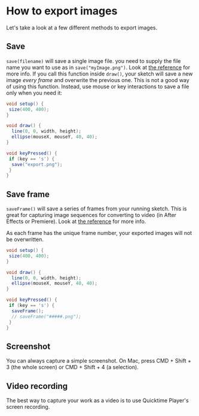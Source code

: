 # How to export images
Let's take a look at a few different methods to export images.

## Save
`save(filename)` will save a single image file. you need to supply the file name you want to use as in `save("myImage.png")`. Look at [the reference]((https://processing.org/reference/save_.html)) for more info. If you call this function inside `draw()`, your sketch will save a new image *every frame* and overwrite the previous one. This is not a good way of using this function. Instead, use mouse or key interactions to save a file only when you need it:

```java
void setup() {
 size(400, 400);
}

void draw() {
  line(0, 0, width, height);
  ellipse(mouseX, mouseY, 40, 40);
}

void keyPressed() {
 if (key == 's') {
  save("export.png"); 
 }
}
```

## Save frame
`saveFrame()` will save a series of frames from your running sketch. This is great for capturing image sequences for converting to video (in After Effects or Premiere). Look at [the reference](https://processing.org/reference/saveFrame_.html) for more info.

As each frame has the unique frame number, your exported images will not be overwritten.

```java
void setup() {
 size(400, 400);
}

void draw() {
  line(0, 0, width, height);
  ellipse(mouseX, mouseY, 40, 40);
}

void keyPressed() {
 if (key == 's') {
  saveFrame();
  // saveFrame("#####.png");
 }
}
```

## Screenshot
You can always capture a simple screenshot. On Mac, press CMD + Shift + 3 (the whole screen) or CMD + Shift + 4 (a selection).

## Video recording
The best way to capture your work as a video is to use Quicktime Player's screen recording.

<!--
## Saving high resolution image
If you want to save an image that is larger than your screen, you can use the this technique. Say, you have this sketch:

```js
function setup() {
	createCanvas(200, 200);
	frameRate(20);
	background(200);
}

function draw() {	
	ellipse(0, 0, 100, 100);
	ellipse(width, 0, 100, 100);
	ellipse(0, height, 100, 100);
	ellipse(width, height, 100, 100);
	ellipse(width/2, height/2, 100, 100);
	textSize(96);
	text("a", 75, 125);
}
```

Now, you add `scaleFactor` variable, which will scale your canvas up or down. And you will use this variable anytime you are using width and height of the canvas. In the sketch below, you first need to scale your canvas by calling `createCanvas(200 * scaleFactor, 200 * scaleFactor);`. And inside `draw()`, add `scale(scaleFactor)` as the first line so that all the subsequent drawings will be scaled. Any numeric values will be automatically scaled, but for any expressions involving `width` or `height` will need to be scaled accordingly.

```js
var scaleFactor = 5;

function setup() {
	createCanvas(200 * scaleFactor, 200 * scaleFactor);
	frameRate(20);
	background(200);
}

function draw() {
	scale(scaleFactor);
	
	ellipse(0, 0, 100, 100);
	ellipse(width/scaleFactor, 0, 100, 100);
	ellipse(0, height/scaleFactor, 100, 100);
	ellipse(width/scaleFactor, height/scaleFactor, 100, 100);
	ellipse((width/scaleFactor)/2, (height/scaleFactor)/2, 100, 100);
	textSize(96);
	text("a", 75, 125);
}
```
-->


